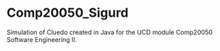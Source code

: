 # Comp20050_Sigurd
Simulation of Cluedo created in Java for the UCD module Comp20050 Software Engineering II.
